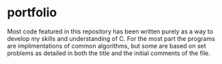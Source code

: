 portfolio
=========

Most code featured in this repository has been written purely as a way to develop my skills and understanding of C. 
For the most part the programs are implimentations of common algorithms, but some are based on set problems as detailed 
in both the title and the initial comments of the file. 
